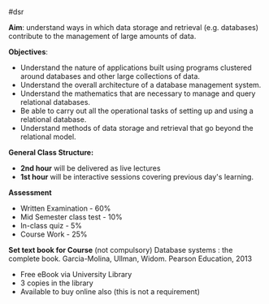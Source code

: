#dsr 

**Aim**: understand ways in which data storage and retrieval (e.g. databases) contribute to the management of large amounts of data.

**Objectives**: 
- Understand the nature of applications built using programs clustered around databases and other large collections of data.
- Understand the overall architecture of a database management system.
- Understand the mathematics that are necessary to manage and query relational databases. 
- Be able to carry out all the operational tasks of setting up and using a relational database.
- Understand methods of data storage and retrieval that go beyond the relational model.

**General Class Structure:**
- **2nd hour** will be delivered as live lectures
- **1st hour** will be interactive sessions covering previous day's learning.

**Assessment**
- Written Examination - 60%
- Mid Semester class test - 10%
- In-class quiz - 5%
- Course Work - 25%

**Set text book for Course** (not compulsory)
Database systems : the complete book. 
Garcia-Molina, Ullman, Widom. Pearson Education, 2013
- Free eBook via University Library 
- 3 copies in the library
- Available to buy online also (this is not a requirement)
